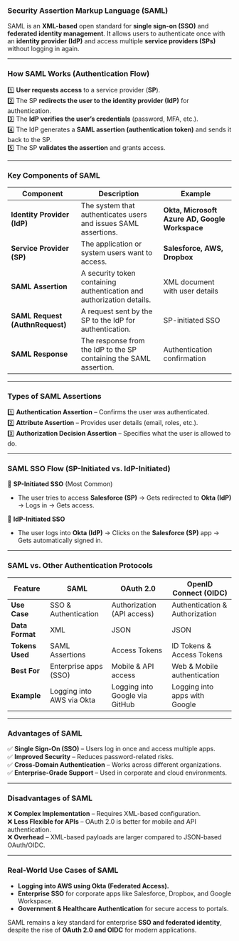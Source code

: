 ### **Security Assertion Markup Language (SAML)**  

SAML is an **XML-based** open standard for **single sign-on (SSO)** and **federated identity management**. It allows users to authenticate once with an **identity provider (IdP)** and access multiple **service providers (SPs)** without logging in again.  

---

### **How SAML Works (Authentication Flow)**  

1️⃣ **User requests access** to a service provider (**SP**).  
2️⃣ The SP **redirects the user to the identity provider (IdP)** for authentication.  
3️⃣ The **IdP verifies the user’s credentials** (password, MFA, etc.).  
4️⃣ The IdP generates a **SAML assertion (authentication token)** and sends it back to the SP.  
5️⃣ The SP **validates the assertion** and grants access.  

---

### **Key Components of SAML**  

| **Component**       | **Description** | **Example** |  
|--------------------|---------------|------------|  
| **Identity Provider (IdP)** | The system that authenticates users and issues SAML assertions. | **Okta, Microsoft Azure AD, Google Workspace** |  
| **Service Provider (SP)** | The application or system users want to access. | **Salesforce, AWS, Dropbox** |  
| **SAML Assertion** | A security token containing authentication and authorization details. | XML document with user details |  
| **SAML Request (AuthnRequest)** | A request sent by the SP to the IdP for authentication. | SP-initiated SSO |  
| **SAML Response** | The response from the IdP to the SP containing the SAML assertion. | Authentication confirmation |  

---

### **Types of SAML Assertions**  

1️⃣ **Authentication Assertion** – Confirms the user was authenticated.  
2️⃣ **Attribute Assertion** – Provides user details (email, roles, etc.).  
3️⃣ **Authorization Decision Assertion** – Specifies what the user is allowed to do.  

---

### **SAML SSO Flow (SP-Initiated vs. IdP-Initiated)**  

🔹 **SP-Initiated SSO** (Most Common)  
- The user tries to access **Salesforce (SP)** → Gets redirected to **Okta (IdP)** → Logs in → Gets access.  

🔹 **IdP-Initiated SSO**  
- The user logs into **Okta (IdP)** → Clicks on the **Salesforce (SP)** app → Gets automatically signed in.  

---

### **SAML vs. Other Authentication Protocols**  

| **Feature**        | **SAML** | **OAuth 2.0** | **OpenID Connect (OIDC)** |  
|-------------------|---------|--------------|------------------|  
| **Use Case** | SSO & Authentication | Authorization (API access) | Authentication & Authorization |  
| **Data Format** | XML | JSON | JSON |  
| **Tokens Used** | SAML Assertions | Access Tokens | ID Tokens & Access Tokens |  
| **Best For** | Enterprise apps (SSO) | Mobile & API access | Web & Mobile authentication |  
| **Example** | Logging into AWS via Okta | Logging into Google via GitHub | Logging into apps with Google |  

---

### **Advantages of SAML**  

✅ **Single Sign-On (SSO)** – Users log in once and access multiple apps.  
✅ **Improved Security** – Reduces password-related risks.  
✅ **Cross-Domain Authentication** – Works across different organizations.  
✅ **Enterprise-Grade Support** – Used in corporate and cloud environments.  

---

### **Disadvantages of SAML**  

❌ **Complex Implementation** – Requires XML-based configuration.  
❌ **Less Flexible for APIs** – OAuth 2.0 is better for mobile and API authentication.  
❌ **Overhead** – XML-based payloads are larger compared to JSON-based OAuth/OIDC.  

---

### **Real-World Use Cases of SAML**  
- **Logging into AWS using Okta (Federated Access).**  
- **Enterprise SSO** for corporate apps like Salesforce, Dropbox, and Google Workspace.  
- **Government & Healthcare Authentication** for secure access to portals.  

SAML remains a key standard for enterprise **SSO and federated identity**, despite the rise of **OAuth 2.0 and OIDC** for modern applications.
